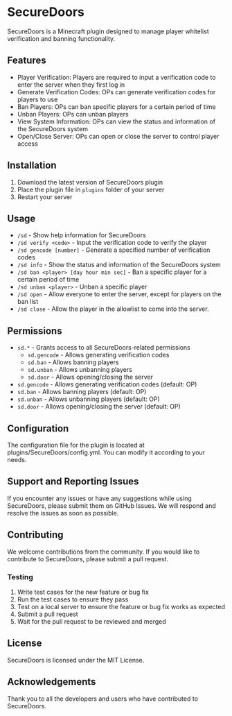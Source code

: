 # SecureDoors

SecureDoors is a Minecraft plugin designed to manage player whitelist verification and banning functionality.

## Features

* Player Verification: Players are required to input a verification code to enter the server when they first log in
* Generate Verification Codes: OPs can generate verification codes for players to use
* Ban Players: OPs can ban specific players for a certain period of time
* Unban Players: OPs can unban players
* View System Information: OPs can view the status and information of the SecureDoors system
* Open/Close Server: OPs can open or close the server to control player access

## Installation

1. Download the latest version of SecureDoors plugin
2. Place the plugin file in `plugins` folder of your server
3. Restart your server

## Usage

* `/sd` - Show help information for SecureDoors
* `/sd verify <code>` - Input the verification code to verify the player
* `/sd gencode [number]` - Generate a specified number of verification codes
* `/sd info` - Show the status and information of the SecureDoors system
* `/sd ban <player> [day hour min sec]` - Ban a specific player for a certain period of time
* `/sd unban <player>` - Unban a specific player
* `/sd open` - Allow everyone to enter the server, except for players on the ban list
* `/sd close` - Allow the player in the allowlist to come into the server.

## Permissions

* `sd.*` - Grants access to all SecureDoors-related permissions
  * `sd.gencode` - Allows generating verification codes
  * `sd.ban` - Allows banning players
  * `sd.unban` - Allows unbanning players
  * `sd.door` - Allows opening/closing the server
* `sd.gencode` - Allows generating verification codes (default: OP)
* `sd.ban` - Allows banning players (default: OP)
* `sd.unban` - Allows unbanning players (default: OP)
* `sd.door` - Allows opening/closing the server (default: OP)

## Configuration

The configuration file for the plugin is located at plugins/SecureDoors/config.yml. You can modify it according to your needs.

## Support and Reporting Issues

If you encounter any issues or have any suggestions while using SecureDoors, please submit them on GitHub Issues. We will respond and resolve the issues as soon as possible.

## Contributing

We welcome contributions from the community. If you would like to contribute to SecureDoors, please submit a pull request.

### Testing

1. Write test cases for the new feature or bug fix
2. Run the test cases to ensure they pass
3. Test on a local server to ensure the feature or bug fix works as expected
4. Submit a pull request
5. Wait for the pull request to be reviewed and merged

## License

SecureDoors is licensed under the MIT License.

## Acknowledgements

Thank you to all the developers and users who have contributed to SecureDoors.